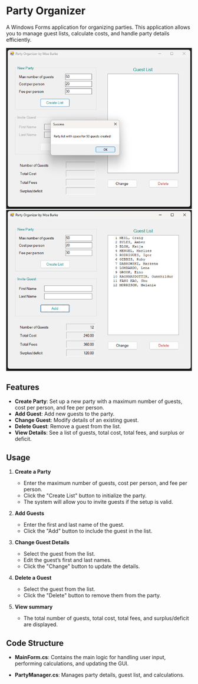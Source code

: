 # Party Organizer

A Windows Forms application for organizing parties. This application allows you to manage guest lists, calculate costs, and handle party details efficiently.

![CreatingPartyList.png](CreatingPartyList.png)
![AddingGuests.png](AddingGuests.png)

## Features

- **Create Party**: Set up a new party with a maximum number of guests, cost per person, and fee per person.
- **Add Guest**: Add new guests to the party.
- **Change Guest**: Modify details of an existing guest.
- **Delete Guest**: Remove a guest from the list.
- **View Details**: See a list of guests, total cost, total fees, and surplus or deficit.

## Usage

1. **Create a Party**
   - Enter the maximum number of guests, cost per person, and fee per person.
   - Click the "Create List" button to initialize the party.
   - The system will allow you to invite guests if the setup is valid.

2. **Add Guests**
   - Enter the first and last name of the guest.
   - Click the "Add" button to include the guest in the list.

3. **Change Guest Details**
   - Select the guest from the list.
   - Edit the guest’s first and last names.
   - Click the "Change" button to update the details.

4. **Delete a Guest**
   - Select the guest from the list.
   - Click the "Delete" button to remove them from the party.
  
5. **View summary**
   - The total number of guests, total cost, total fees, and surplus/deficit are displayed.

## Code Structure

- **MainForm.cs**: Contains the main logic for handling user input, performing calculations, and updating the GUI.

- **PartyManager.cs**: Manages party details, guest list, and calculations.

